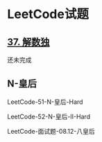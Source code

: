 # LeetCode试题



## [37. 解数独](https://leetcode-cn.com/problems/sudoku-solver/)

还未完成

## N-皇后

LeetCode-51-N-皇后-Hard

LeetCode-52-N-皇后-II-Hard

LeetCode-面试题-08.12-八皇后

